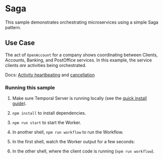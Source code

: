 # Saga

This sample demonstrates orchestrating microservices using a simple Saga pattern.

## Use Case

The act of `OpenAccount` for a company shows coordinating between Clients, Accounts, Banking, and
PostOffice services. In this example, the service clients _are_ activities being orchestrated.

Docs: [Activity heartbeating](https://docs.temporal.io/docs/typescript/activities#heartbeating) and [cancellation](https://docs.temporal.io/docs/typescript/activities#activity-cancellation)

### Running this sample

1. Make sure Temporal Server is running locally (see the [quick install guide](https://docs.temporal.io/docs/server/quick-install/)).
1. `npm install` to install dependencies.
1. `npm run start` to start the Worker.
1. In another shell, `npm run workflow` to run the Workflow.
1. In the first shell, watch the Worker output for a few seconds:

1. In the other shell, where the client code is running (`npm run workflow`).
